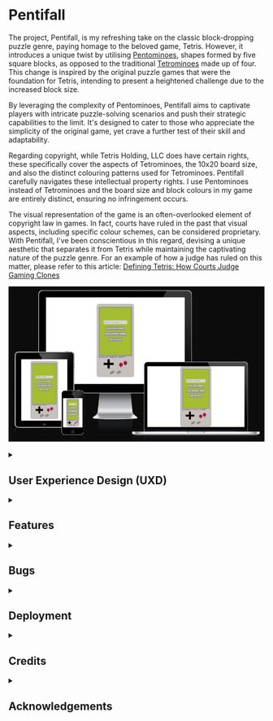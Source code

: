 # Pentifall

The project, Pentifall, is my refreshing take on the classic block-dropping puzzle genre, paying homage to the beloved game, Tetris. However, it introduces a unique twist by utilising [Pentominoes](https://en.wikipedia.org/wiki/Pentomino), shapes formed by five square blocks, as opposed to the traditional [Tetrominoes](https://en.wikipedia.org/wiki/Tetromino) made up of four. This change is inspired by the original puzzle games that were the foundation for Tetris, intending to present a heightened challenge due to the increased block size.

By leveraging the complexity of Pentominoes, Pentifall aims to captivate players with intricate puzzle-solving scenarios and push their strategic capabilities to the limit. It's designed to cater to those who appreciate the simplicity of the original game, yet crave a further test of their skill and adaptability.

Regarding copyright, while Tetris Holding, LLC does have certain rights, these specifically cover the aspects of Tetrominoes, the 10x20 board size, and also the distinct colouring patterns used for Tetrominoes. Pentifall carefully navigates these intellectual property rights. I use Pentominoes instead of Tetrominoes and the board size and block colours in my game are entirely distinct, ensuring no infringement occurs.

The visual representation of the game is an often-overlooked element of copyright law in games. In fact, courts have ruled in the past that visual aspects, including specific colour schemes, can be considered proprietary. With Pentifall, I've been conscientious in this regard, devising a unique aesthetic that separates it from Tetris while maintaining the captivating nature of the puzzle genre. For an example of how a judge has ruled on this matter, please refer to this article: [Defining Tetris: How Courts Judge Gaming Clones](https://arstechnica.com/gaming/2012/06/defining-tetris-how-courts-judge-gaming-clones/)

![Pentifall](assets/images/amiresponsive.png)

<!-- UXD -->
<details>
<summary><h2>User Experience Design (UXD)</h2></summary>

<!-- Strategy -->
<details>
<summary><h3>Strategy</h3></summary>

<!-- Strategy - User Stories -->
<details>
<summary><h4>User Stories</h4></summary>

#### First Time Visitor Goals

- As a First Time User, I want to easily understand the main purpose of the game and learn more about its unique concept.
- As a First Time User, I want to be able to easily navigate the game interface, access instructions and start playing immediately.
- As a First Time User, I want to have a responsive gaming experience, allowing me to play on my desktop or mobile device seamlessly.
- As a First Time User, I want to find ways to follow the game's updates on different social media platforms.

#### Returning Visitor Goals

- As a Returning User, I want to experience new challenges and levels in the game that help me further enhance my problem-solving skills.
- As a Returning User, I want to be able to share my scores and compete with other users to increase the game's interactivity and excitement.
- As a Returning User, I want to be able to easily contact the game developer to provide feedback or report issues.

#### Frequent Visitor Goals

- As a Frequent User, I want to check if there are any updates, new levels or features added to the game.
- As a Frequent User, I want to keep track of my progress and improvements in the game over time.
- As a Frequent User, I want to subscribe to the game updates so that I receive notifications about any major changes, new challenges or game-related news.

</details>
<details>
<summary><h4>Site Owner Goals</h4></summary>

- As a Site Owner, I want to create an engaging and responsive game that provides a unique spin on classic puzzle mechanics.
- As a Site Owner, I want to inform users of any new updates, features or changes in the game, keeping them engaged and excited.
- As a Site Owner, I want to explore potential revenue avenues, such as in-app purchases or partnerships with game-related entities.
- As a Site Owner, I want to increase the exposure of the game on social media platforms, building a broader community of puzzle game enthusiasts.
- As a Site Owner, I want to receive feedback and communication from the users, allowing for game improvement and community engagement.
- As a Site Owner, I want to establish a bond with the users, allowing them to know the person behind the game, building trust, and a sense of community.

</details>

<!-- Strategy - Competition -->
<details>
<summary><h4>Competition</h4></summary>

[Tetris](https://en.wikipedia.org/wiki/Tetris): The timeless classic that started the falling block puzzle genre. Its simple mechanics, combined with its engaging gameplay, have made it a staple in the gaming world. It continues to appeal to a broad range of players, offering both casual and competitive gaming modes.

Strengths:

- Wide recognition: The game is a household name and synonymous with the falling-block puzzle genre.
- Simple yet addictive gameplay: Its mechanics are easy to understand but hard to master, which keeps players engaged.
- Multi-platform availability: It is available on almost all gaming platforms, allowing for a broad player base.

Weaknesses:

- Limited innovation: The game has largely remained the same since its inception, which might make some players seek more innovative alternatives.
- No multi-player: The classic version lacks real-time multiplayer capabilities, which are in high demand today.

[Tetr](Tetr.io): This is an online multiplayer version of Tetris. Its primary selling point is the ability to play against other players in real-time, offering both casual and competitive modes.

Strengths:

- Real-time multiplayer: It allows players to compete against each other in real-time, a feature that is not common in many Tetris-like games.
- Customisable experience: Players can adjust various game settings to their preference.

Weaknesses:

- Complexity: The various customisable settings may seem overwhelming to new or casual players.
- Less well-known: Compared to Tetris, it has lower brand recognition and popularity.

[Pentix (1986)](https://tetris.wiki/Pentix): Pentix is a variant of the classic Tetris game, developed and released in 1986. Like Tetris, it's a falling block puzzle game. The key distinction lies in its use of Pentominoes - geometric shapes composed of five square blocks - as opposed to Tetrominoes (four square blocks) used in classic Tetris. This increases the complexity of the gameplay and makes it more challenging for players. It was one of the first major adaptations of the Tetris concept.

Strengths:

- Unique mechanics: Utilising Pentominoes increases the complexity of the game, offering a new layer of challenge for players.
- Early innovator: Being an early variant of Tetris, it has historical significance in the evolution of falling block puzzle games.

Weaknesses:

- Dated graphics: As a game from 1986, the visual presentation can be considered outdated compared to modern games, potentially less appealing to younger audiences.
- Lower recognition: Despite its innovative gameplay, it's not as well-known as Tetris or other similar games, resulting in a smaller player base.
- Limited platforms: Being an older game, it might not be available on modern gaming platforms, limiting its accessibility.
</details>

<!-- Strategy - Strategy Tradeoffs -->
<details>
<summary><h4>Strategy Tradeoffs</h4></summary>

![Synaptic Surge Tradeoff Table](assets/images/readme/uxd/strategy/pentifall_strategy-tradeoffs-table.png)

![Synaptic Surge Tradeoff_Graph](assets/images/readme/uxd/strategy/pentifall_strategy_tradeoffs_graph.png)

</details>

<!-- Scope -->
<details>
    <summary><h3>Scope</h3></summary>

<!-- Scope - Sprint 1 -->
<details>
    <summary><h4>Sprint 1</h4></summary>

#### Sprint 1 Features

- Build a responsive falling puzzle game
- Educate users on how to play the game - Inform users about the controls
- Option to play with or without music - Including a music option can enhance the overall gaming experience and keep player's more engaged.

#### Sprint 1 Requirement Types

- Languages: HTML, CSS & Javascript
- Text
- Audio

</details>

<!-- Scope - Sprint 2 -->
<details>
    <summary><h4>Sprint 2</h4></summary>

#### Sprint 2 Features

- Community building through competition - Introducing score-sharing and leadboards can foster a sense of community and competition among players.
- Social media presence - An active social media presense can help keep the community engaged, provide updates and attrack new users.

#### Sprint 2 Requirement Types

- Languages: HTML, CSS & Javascript
- Text
- Audio

</details>

<!-- Scope - Sprint 3 -->
<details>
    <summary><h4>Sprint 3+</h4></summary>

#### Sprint 3+ Features

- Adaptive difficulty levels - Catering to a wide range of players, from beginners to puzzle game veterans, by introducing different difficult settings can enhance user engagement.
- Interactive tutorials - A tutorial mode can help new usders understand the gameplay mechanics.
- Game updates and new challenges - Regularly updating the game with new levels or challenges can keep players engaged and returning.
- Monetisation - In-app purchases, such as aesthetic upgrades or additional challenges.

#### Sprint 3+ Requirement Types

- Languages: HTML, CSS & JavaScript
- Text
- Audio

</details>
</details>

<!-- Structure -->
<details>
    <summary><h3>Structure</h3></summary>

Touchpoints - Responsive Website

![Synaptic Surge Information Architecture](assets/images/readme/uxd/structure/pentifall-information-architecture.png)

</details>

<!-- Skeleton -->
<details>
    <summary><h3>Skeleton</h3></summary>

<h4>Pentifall Wireframes</h4>

![Start Screen](assets/images/readme/skeleton/pentifall-startscreen.png)
![Game Screen](assets/images/readme/skeleton/pentifall-gamescreen.png)
![How To Play Screen](assets/images/readme/skeleton/pentifall-how_to_play_screen.png)
![Game Over Screen](assets/images/readme/skeleton/pentifall-game_over_screen.png)

</details>

<!-- Surface -->
<details>
    <summary><h3>Surface</h3></summary>

<h4>Fonts</h4>

All text - [Press Start 2P](https://fonts.google.com/specimen/Press+Start+2P?preview.text=Please%20enter%203%20characters%20or%20more&preview.text_type=custom)
I'm going with Press Start 2P for all of my text as it lends itself well to a game.

<h4>Colours</h4>

Drawing significant inspiration from the classic Game Boy, I was intrigued by the distinctive green screen. This design choice was made to ensure optimal visibility for black colors. Despite my extensive search, I was unable to find a precise hexadecimal color code for this unique shade of green. Nevertheless, I opted for #9bbc0f.

For accurately capturing the colors of the physical Game Boy, I used the [Eye Dropper](https://eyedropper.org/) tool on an image of the [Game Boy](https://en.wikipedia.org/wiki/Game_Boy#/media/File:Game-Boy-FL.jpg). This approach provided me with a faithful representation of the console's iconic color palette.

<summary><h4>Technologies Used</h4></summary>

<details>
<summary><h5>Languages</h5></summary>

- HTML
- CSS
- Javascript

</details>

<details>
<summary><h5>Websites, Software & other Tools</h5></summary>

- [Codeanywhere](https://codeanywhere.com/solutions/collaborate) This is was my IDE for the project.
- [CodePen](codepen.io) I used this to test code outside of [Codeanywhere](https://codeanywhere.com/solutions/collaborate) so that I didn't use up hours unnecessarily.
- [Git](https://git-scm.com/) Used to commit and push code to [Github](https://github.com/).
- [Github](https://github.com/) This was used as a remote repository and I also used Github pages to host the live site.
- [Conventional Commits](https://www.conventionalcommits.org/en/v1.0.0-beta.2/) Used to learn and stick to a conventional commit framework.
- [Illustrator](https://www.adobe.com/uk/products/illustrator.html) Used to create image that I used for the favicon.
- [AdobeXD](https://helpx.adobe.com/support/xd.html) Used to create wireframes.
- [Google Fonts](https://fonts.google.com/) Sourcing fonts.
- [Google Webfonts Helper](https://gwfh.mranftl.com/fonts) Used to download google fonts in WOFF2 format.
- [W3Schools](https://www.w3schools.com/) Used to learn more about CSS and Javascript.
- [MDN Web Docs](https://developer.mozilla.org/en-US/docs/Web/JavaScript) Used to learn more about Javascript.
- [Youtube](https://www.youtube.com/) Used to learn more about Git, CSS and Javascript.
- [Codepen](https://codepen.io/sosuke/pen/Pjoqqp) Used to learn more about CSS and Javascript.
- [Am I Responsive?](https://ui.dev/amiresponsive) Used to create mock-ups for various screen sizes.
- [Dynamic Drive](http://tools.dynamicdrive.com/favicon/) Used to create favicon.

</details>
</details>
</details>
</details>

</details>

<!-- FEATURES -->
<details>

<summary><h2>Features</h2></summary>

<h3>Navigation</h3>
All navigation is controlled with buttons. From the *Start Screen* you are able to navigate to:
- The *Game With Sound*
- The *Game Without Sound*
- *How To Play Page* that displays

From the _How To Play Page_ you are able to navigate to:

- The _Start Screen_

From the _Game Over Page_ you are able to navigate to:

- The _Start Screen_

You able to use these buttons either with a mouse, the keys used in the game (that are mapped to the ScriptBoy buttons) and the buttons on the ScriptBoy (actual buttons only work on touchscreen)

<h3>Game - Pentifall</h3>
A falling puzzle game where the objective is to fit pentominoes together so that you fill rows. When you fill a row (maximum 5 at a time), a line will be cleared and you will recieve points that increase depnding on how many you clear with one block. It includes multiple features:

- Input your name - Controlled by validation so that names use letters and are within a certain size.
- Play with or without music - There is a main theme song which loops; a rendition of the Korobeiniki Russian folk song.
- Scoreboard - Showing level and score.
- Next pentomino preview - so player can plan their moves.
- Ghost pentomino - You can see where your current pentomino is going to land based on it's current trajectory.
- Move pentomino left and right.
- Rotate pentomino clockwise and counter-clockwise.
- Increase pentomino fall speed.
- Make pentomino drop instantly
- Pause game
- Mute
- Game over screen - Displays the players name, score and the board as it was when the game goes to a fail state. Players can then navigate back to the start screen.

<h3>How To Play Page</h3>
Display the controls based on screen size.

</details>

<!-- BUGS -->
<details>
<summary><h2>Bugs</h2></summary>

<h3>Known Bugs</h3>

- Unitended game over state - You can move a pentomino to the side of the board before it's showing and 'hook' it on one of the edges.
- Pentomino ghost consistency - Pentomino ghost is a lighter colour for 1 game step and then becomes the consistent colour that I've set.
- Pentomino preview - Pentomino preview display blocks at different sizes, this should be standardised.
- Text glitch - When the select button is pressed there is an odd text glitch on the start button text.
- Cycling through menu items with keys or d-pad is cycling through hidden buttons.
- Pressed a button on the gameOverScreen plays the game over sound.
- Left and Right sound isn't played for each movement when keys are held down.

<h3>Fixed Bugs</h3>

- [Start Menu not being hidden and Game Area not being displayed](https://github.com/CharlieMcGoldrick/ci-ms2-pentifall/commit/125a448757b8a1ceef63196730fca4eaab73ae41) - Change _=_ to _-_ so that the const is using the proper variable name.
- [Start Menu would show again after briefly showing game area](https://github.com/CharlieMcGoldrick/ci-ms2-pentifall/commit/4678ff341ab56b9206f82f4475b67a192d70e46a) - Remove the form tag, as I didn't actually need to input a form but just need the name input for validation and end screen.
- [gameCanvas wasn't being captured](https://github.com/CharlieMcGoldrick/ci-ms2-pentifall/commit/e39423c6ca0fe2d5146b34156706f4b488ceba4d) - Change the ID captured from _gameCanvas_ to _board_, which was the ID on the HTML Canvas tag.
- [pentominoPosition variable couldn't be found](https://github.com/CharlieMcGoldrick/ci-ms2-pentifall/commit/cde6eb663d54d0eb41c6e47893312ec54b1f8504) - Fixed spelling on variable.
- [Scope issue with gameBoard variable](https://github.com/CharlieMcGoldrick/ci-ms2-pentifall/commit/b30b382c74102f761d5a17d5faddd51ac117d9fb) - Remove _Let_ inside the function as it was already declared at the top of my script which gives it a global scope.
- [Pentominoes weren't showing on the board](https://github.com/CharlieMcGoldrick/ci-ms2-pentifall/commit/f456a3d27db121143a9ca8e85ece3dbb4bf954e0) - I gave the pentominoes a colour where the cells were being drawn.
- [Keys weren't being found](https://github.com/CharlieMcGoldrick/ci-ms2-pentifall/commit/0bc2d4c0bff5714af02c10a4929c0205ebaecf67) - Change keycode to strings of keys.
- [Game over state due to pentominoes not moving](https://github.com/CharlieMcGoldrick/ci-ms2-pentifall/commit/611e658c9fa7b254dfa0c1cec84c7144be2457fc) - In the _gameStep_ function I changed the pentomino generation to only happen when it can't move down anymore. I also added a boolean value to _movePentomino_ so that _gameStep_ knows whether the pentomino was moved successfully.
- [fastFallSpeed would only be active for a short time](https://github.com/CharlieMcGoldrick/ci-ms2-pentifall/commit/c29af702834f145e26f9100ddcbd75de855fee21) - Add a _currentSpeed_ variable, along with a boolean to check if the _down key_ is pressed down or not. If it is pressed down then the _currentSpeed_ is changed to _fastFallSpeed_.
- [Pentominoes weren't showing well on background](https://github.com/CharlieMcGoldrick/ci-ms2-pentifall/commit/7e4944fa5abb9d3ef537b9e48efad743b509e924) - Change all main colours to be a dark shade of greyscale.
- [moveSound is looped when the space is held down to rotate](https://github.com/CharlieMcGoldrick/ci-ms2-pentifall/commit/9f37c306bd2ac1e2a162c738712503d251fa4ceb) - Add a boolean (flag) to check whether the sound has been played on the key press.
- [Spacebar had wrong flag name](https://github.com/CharlieMcGoldrick/ci-ms2-pentifall/commit/4a3fbbeeb2b7a2e08e50cfebab1a2269b566079e) - Renamed flag to the variable name set at the top.
- [Pentominoes were placed off screen](https://github.com/CharlieMcGoldrick/ci-ms2-pentifall/commit/7b9c8c534ae7eb0b9e4fd07ba481ad70369cd06a) - Set the game canvas to fit within the size of the game screen based on the aspect ratio.
- [Off screen pentomino triggered game over state](https://github.com/CharlieMcGoldrick/ci-ms2-pentifall/commit/b5ce9432b01c44933a9ba00cb294d7fe5b641742) - Change the _isValidPosition_ function to not check blocks above the board, but then check if one is placed and hit's the top line.
- [Screen wasn't on top of the other elements](https://github.com/CharlieMcGoldrick/ci-ms2-pentifall/commit/a125dff383f6e7f7af2168b59785769598f38870) - Change _#screen_ to have _position:relative_ as _position:static_ doesn't work with z-index.
- [Some audio wasn't playing correctly](https://github.com/CharlieMcGoldrick/ci-ms2-pentifall/commit/566d7fec8c46343e3965ad46ae7af1f11e26f21b) - Change boolean value in _startGame_ function to _soundStatus_ and then store that vlaue in the _startGame_ variable.
- [Delay on fastFallSpeed](https://github.com/CharlieMcGoldrick/ci-ms2-pentifall/commit/cb7e26f26d6ae1f50805663bda1e0ff5f7f9a5ee) - I added the _gameStep_ function within the _key down_ controls so that these effects are instant.
- [dropPentomino can be held down](https://github.com/CharlieMcGoldrick/ci-ms2-pentifall/commit/cb7e26f26d6ae1f50805663bda1e0ff5f7f9a5ee) - This would cause frustrating gameplay, so I added a flag _isShiftKeyDown_.

</details>

<!-- DEPLOYMENT -->
<details>
<summary><h2>Deployment</h2></summary>

I have deployed this website on GitHub Pages. To do this yourself, follow the steps below:

1. Log in to your GitHub account and navigate to the repository you wish to deploy.
2. Click on the "Settings" tab.
3. In the left-hand navigation menu, click on the "Pages" button.
4. Under "Source", click on the dropdown that says "None" and then select "main".
5. Wait for a few seconds and the page should automatically refresh.
6. In GitHub Pages, you can see the link to your published site.

To make a clone of this repository, follow these steps:

1. Login to your GitHub account.
2. Go to the repository by visiting the link: [Charlie McGoldrick Github - Synaptic Surge Repo](https://github.com/CharlieMcGoldrick/ci-ms1-synaptic-surge).
3. Click the "Code" button and then use the copy button next to the link to copy the link.
4. In your IDE of choice, open a new terminal and use the following clone command:
   `git clone <https://github.com/CharlieMcGoldrick/ci-ms1-synaptic-surge.git>`.
5. You will now have a copy of the repository in you local version.

To fork this repository, follow these steps:

1. Log in to your GitHub account.
2. Go to the repository you want to fork, which is located at: [Charlie McGoldrick Github - Synaptic Surge Repo](https://github.com/CharlieMcGoldrick/ci-ms1-synaptic-surge).
3. In the top-right corner of the repository page, click on the "Fork" button
4. GitHub will prompt you to select where you want to fork the repository. Choose your personal account or organization.
5. Wait for the forking process to complete. Once it's done, you will be redirected to your forked repository under your GitHub account.

NOTE: Any changes pushed to the main branch automatically show up on the website.

</details>

<!-- Credits -->
<details>
<summary><h2>Credits</h2></summary>

- [W3Schools](https://www.w3schools.com/) Used to learn more about CSS and Javascript
- [MDN Web Docs](https://developer.mozilla.org/en-US/docs/Web/JavaScript) Used to learn more about Javascript.
- [Kevin Powell](https://www.youtube.com/@KevinPowell) Helpful CSS tips.
- [Free Code Camp](https://www.youtube.com/@freecodecamp) To learn JavaScript.
- [Am I Responsive?](https://ui.dev/amiresponsive) Used to create mock-ups for various screen sizes.
- [Color Space](https://mycolor.space/) Used to create colour palette.
- [Dynamic Drive](http://tools.dynamicdrive.com/favicon/) Used to create favicon.
- [Pixabay](https://pixabay.com/) Use for royality free sounds.

</details>

<!-- Acknowledgements -->
<details>
<summary><h2>Acknowledgements</h2></summary>

- Thank you to Katherine Evans for creating a Viola and Piano rendition of the Korobeiniki folk song.
- Thank you to my mentor; Graeme Taylor and Code Institute (including the Slack community), for the great support, advice, and guidance.
- Thank you to my friends and family for their patience and understanding whilst working on this project.

</details>
